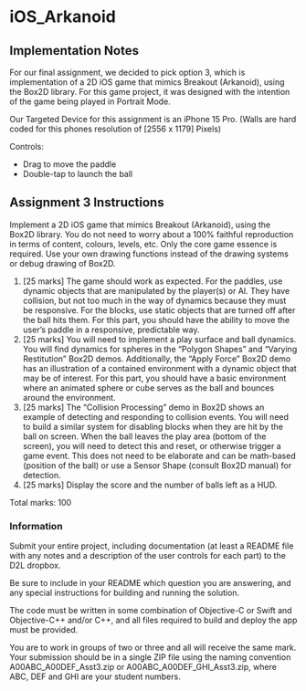 # iOS_Arkanoid

## Implementation Notes

For our final assignment, we decided to pick option 3, which is implementation of a 2D iOS game that mimics Breakout (Arkanoid), using the Box2D library. For this game project, it was designed with the intention of the game being played in Portrait Mode. 

Our Targeted Device for this assignment is an iPhone 15 Pro. (Walls are hard coded for this phones resolution of [2556 x 1179] Pixels)

Controls:
- Drag to move the paddle
- Double-tap to launch the ball

## Assignment 3 Instructions

Implement a 2D iOS game that mimics Breakout (Arkanoid), using the Box2D library. You do not need to worry about a 100% faithful reproduction in terms of content, colours, levels, etc. Only the core game essence is required. Use your own drawing functions instead of the drawing systems or debug drawing of Box2D.

1. [25 marks] The game should work as expected. For the paddles, use dynamic objects that are manipulated by the player(s) or AI. They have collision, but not too much in the way of dynamics because they must be responsive. For the blocks, use static objects that are turned off after the ball hits them. For this part, you should have the ability to move the user’s paddle in a responsive, predictable way.
2. [25 marks] You will need to implement a play surface and ball dynamics. You will find dynamics for spheres in the “Polygon Shapes” and “Varying Restitution” Box2D demos. Additionally, the “Apply Force” Box2D demo has an illustration of a contained environment with a dynamic object that may be of interest. For this part, you should have a basic environment where an animated sphere or cube serves as the ball and bounces around the environment.
3. [25 marks] The “Collision Processing” demo in Box2D shows an example of detecting and responding to collision events. You will need to build a similar system for disabling blocks when they are hit by the ball on screen. When the ball leaves the play area (bottom of the screen), you will need to detect this and reset, or otherwise trigger a game event. This does not need to be elaborate and can be math-based (position of the ball) or use a Sensor Shape (consult Box2D manual) for detection.
4. [25 marks] Display the score and the number of balls left as a HUD.

Total marks: 100

### Information
Submit your entire project, including documentation (at least a README file with any notes and a description of the user controls for each part) to the D2L dropbox.

Be sure to include in your README which question you are answering, and any special instructions for building and running the solution.

The code must be written in some combination of Objective-C or Swift and Objective-C++ and/or C++, and all files required to build and deploy the app must be provided.

You are to work in groups of two or three and all will receive the same mark. Your submission should be in a single ZIP file using the naming convention A00ABC_A00DEF_Asst3.zip or A00ABC_A00DEF_GHI_Asst3.zip, where ABC, DEF and GHI are your student numbers.

